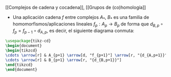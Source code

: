 [[Complejos de cadena y cocadena]], [[Grupos de (co)homología]]

- Una aplicación cadena $f$ entre complejos $A_{*}$, $B_{*}$ es una familia de homomorfismos/aplicaciones lineales $f_{p}:A_{p}\longrightarrow B_{p}$ de forma que $d_{B,p}\circ f_{p} = f_{p-1} \circ d_{A,p}$, es decir, el siguiente diagrama conmuta:
```tikz
\usepackage{tikz-cd} 
\begin{document} 
\begin{tikzcd}
\cdots \arrow[r] & A_{p+1} \arrow[d, "f_{p+1}"] \arrow[r, "{d_{A,p+1}}"] & A_p \arrow[d, "f_p"] \arrow[r, "{d_{A,p}}"] & A_{p-1} \arrow[r] \arrow[d, "f_{p-1}"] & \cdots \\
\cdots \arrow[r] & B_{p+1} \arrow[r, "{d_{B,p+1}}"]                      & B_p \arrow[r, "{d_{B,p}}"]                  & B_{p-1} \arrow[r]                      & \cdots
\end{tikzcd}
\end{document} 
```
